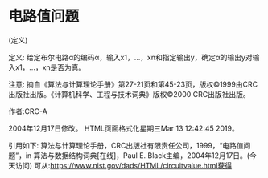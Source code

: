 # 电路值问题


(定义)



定义:
给定布尔电路α的编码α，输入x1，…，xn和指定输出y，确定α的输出y对输入x1，…，xn是否为真。



注意:
摘自《算法与计算理论手册》第27-21页和第45-23页，版权©1999由CRC出版社出版。《计算机科学、工程与技术词典》版权©2000 CRC出版社出版。


作者:CRC-A







2004年12月17日修改。
HTML页面格式化星期三Mar 13 12:42:45 2019。



引用如下:
算法与计算理论手册，CRC出版社有限责任公司，1999，“电路值问题”，in
算法与数据结构词典[在线]，Paul E. Black主编，2004年12月17日。(今天访问)
可从:https://www.nist.gov/dads/HTML/circuitvalue.html获得